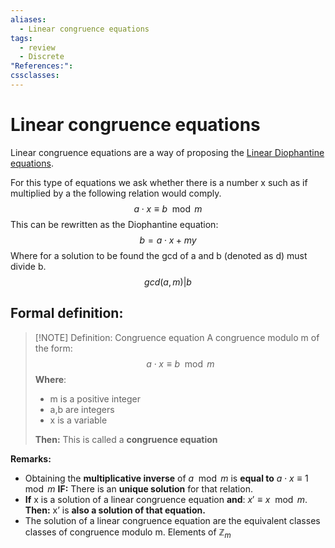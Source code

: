 ```yaml
---
aliases:
  - Linear congruence equations
tags:
  - review
  - Discrete
"References:": 
cssclasses:
---
```

# Linear congruence equations
Linear congruence equations are a way of proposing the [Linear Diophantine equations](20240429%20-%20113931%20-%20Linear%20Diophantine%20equations.md). 

For this type of equations we ask whether there is a number x such as if multiplied by a the following relation would comply.  
$$
a \cdot x \equiv b \mod m 
$$
This can be rewritten as the Diophantine equation:
$$
b = a\cdot x + m y
$$
Where for a solution to be found the gcd of a and b (denoted as d) must divide b. 
$$
gcd(a,m)| b
$$
## Formal definition:

> [!NOTE] Definition: Congruence equation
> A congruence modulo m of the form: 
> $$
> a \cdot x \equiv b \mod m
> $$
> **Where**:
> + m is a positive integer
> + a,b are integers 
> + x is a variable 
> 
> **Then:** This is called a **congruence equation**

**Remarks:**
+ Obtaining the **multiplicative inverse** of $a \mod m$ is **equal to** $a\cdot x \equiv 1 \mod{m}$ **IF:** There is an **unique solution** for that relation. 
+ **If** x is a solution of a linear congruence equation **and**:  $x'\equiv x \mod{m}$. 
	**Then:** x’ is **also a solution of that equation.**
+ The solution of a linear congruence equation are the equivalent classes classes of congruence modulo m. Elements of $\mathbb{Z}_m$

